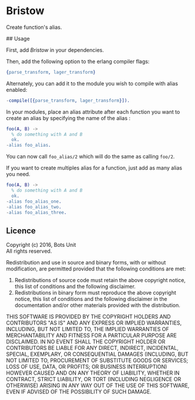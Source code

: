 # Bristow

Create function's alias.

## Usage 

First, add *Bristow* in your dependencies.

Then, add the following option to the erlang compiler flags:

```erlang
{parse_transform, lager_transform}
```

Alternately, you can add it to the module you wish to compile with alias enabled:

```erlang
-compile([{parse_transform, lager_transform}]).
```

In your modules, place an alias attribute after each function you want to create an alias by specifying the name of the alias :

```erlang
foo(A, B) ->
  % do something with A and B
  ok.
-alias foo_alias.
```

You can now call `foo_alias/2` which will do the same as calling `foo/2`.

If you want to create multiples alias for a function, just add as many alias you need.

```erlang
foo(A, B) ->
  % do something with A and B
  ok.
-alias foo_alias_one.
-alias foo_alias_two.
-alias foo_alias_three.
```

## Licence

Copyright (c) 2016, Bots Unit<br />
All rights reserved.

Redistribution and use in source and binary forms, with or without modification, are permitted provided that the following conditions are met:

1. Redistributions of source code must retain the above copyright notice, this list of conditions and the following disclaimer.
1. Redistributions in binary form must reproduce the above copyright notice, this list of conditions and the following disclaimer in the documentation and/or other materials provided with the distribution.


THIS SOFTWARE IS PROVIDED BY THE COPYRIGHT HOLDERS AND CONTRIBUTORS "AS IS" AND ANY EXPRESS OR IMPLIED WARRANTIES, INCLUDING, BUT NOT LIMITED TO, THE IMPLIED WARRANTIES OF MERCHANTABILITY AND FITNESS FOR A PARTICULAR PURPOSE ARE DISCLAIMED. IN NO EVENT SHALL THE COPYRIGHT HOLDER OR CONTRIBUTORS BE LIABLE FOR ANY DIRECT, INDIRECT, INCIDENTAL, SPECIAL, EXEMPLARY, OR CONSEQUENTIAL DAMAGES (INCLUDING, BUT NOT LIMITED TO, PROCUREMENT OF SUBSTITUTE GOODS OR SERVICES; LOSS OF USE, DATA, OR PROFITS; OR BUSINESS INTERRUPTION) HOWEVER CAUSED AND ON ANY THEORY OF LIABILITY, WHETHER IN CONTRACT, STRICT LIABILITY, OR TORT (INCLUDING NEGLIGENCE OR OTHERWISE) ARISING IN ANY WAY OUT OF THE USE OF THIS SOFTWARE, EVEN IF ADVISED OF THE POSSIBILITY OF SUCH DAMAGE.

